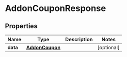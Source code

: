 # AddonCouponResponse

## Properties
Name | Type | Description | Notes
------------ | ------------- | ------------- | -------------
**data** | [**AddonCoupon**](AddonCoupon.md) |  |  [optional]
